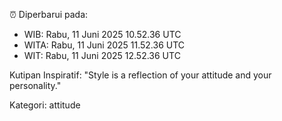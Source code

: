 ⏰ Diperbarui pada:
- WIB: Rabu, 11 Juni 2025 10.52.36 UTC
- WITA: Rabu, 11 Juni 2025 11.52.36 UTC
- WIT: Rabu, 11 Juni 2025 12.52.36 UTC

Kutipan Inspiratif:
"Style is a reflection of your attitude and your personality."


Kategori: attitude

